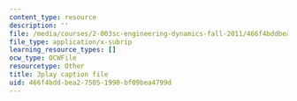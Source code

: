 ```yaml
---
content_type: resource
description: ''
file: /media/courses/2-003sc-engineering-dynamics-fall-2011/466f4bddbea275051990bf09bea4799d_OxcCPTc_bXw.srt
file_type: application/x-subrip
learning_resource_types: []
ocw_type: OCWFile
resourcetype: Other
title: 3play caption file
uid: 466f4bdd-bea2-7505-1990-bf09bea4799d
---
```

